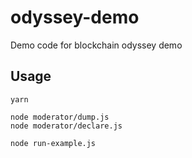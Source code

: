 # odyssey-demo

Demo code for blockchain odyssey demo

## Usage

```
yarn

node moderator/dump.js
node moderator/declare.js

node run-example.js
```
